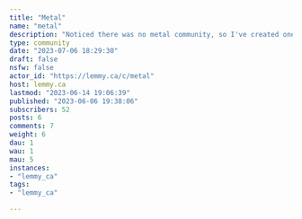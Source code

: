 ```yaml
---
title: "Metal" 
name: "metal"
description: "Noticed there was no metal community, so I've created one! Talk about anything metal."
type: community
date: "2023-07-06 18:29:30"
draft: false
nsfw: false
actor_id: "https://lemmy.ca/c/metal"
host: lemmy.ca
lastmod: "2023-06-14 19:06:39"
published: "2023-06-06 19:38:06"
subscribers: 52
posts: 6
comments: 7
weight: 6
dau: 1
wau: 1
mau: 5
instances:
- "lemmy_ca"
tags: 
- "lemmy_ca"

---
```

